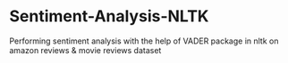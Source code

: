 # Sentiment-Analysis-NLTK
Performing sentiment analysis with the help of VADER package in nltk on amazon reviews & movie reviews dataset
